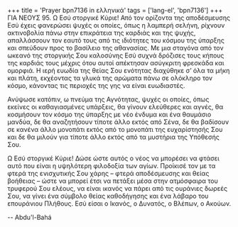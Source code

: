 +++
title = 'Prayer bpn7136 in ελληνικά'
tags = ['lang-el', 'bpn7136']
+++
ΓΙΑ ΝΕΟΥΣ 95. Ω Εσύ στοργικέ Κύριε! Από τον ορίζοντα της αποδέσµευσης Εσύ έχεις φανερώσει ψυχές οι οποίες, όπως η λαµπερή σελήνη, ρίχνουν ακτινοβολία πάνω στην επικράτεια της καρδιάς και της ψυχής, απαλλάσσουν τον εαυτό τους από τις ιδιότητες του κόσµου της ύπαρξης και σπεύδουν προς το βασίλειο της αθανασίας. Με µια σταγόνα από τον ωκεανό της στοργικής Σου καλοσύνης Εσύ συχνά δρόζισες τους κήπους της καρδιάς τους µέχρις ότου αυτοί απέκτησαν ασύγκριτη φρεσκάδα και οµορφιά. Η ιερή ευωδία της θείας Σου ενότητας διαχύθηκε σ’ όλα τα µήκη και πλάτη, εκχέοντας τα γλυκά της αρώµατα πάνω σε ολόκληρο τον κόσµο, κάνοντας τις περιοχές της γης να είναι ευωδιαστές.

Ανύψωσε κατόπιν, ω πνεύµα της Αγνότητας, ψυχές οι οποίες, όπως εκείνες οι καθαγιασµένες υπάρξεις, θα γίνουν ελεύθερες και αγνές, θα κοσµήσουν τον κόσµο της ύπαρξης µε νέο ένδυµα και ένα θαυµάσιο µανδύα, δε θα αναζητήσουν τίποτε άλλο εκτός από Σένα, δε θα βαδίσουν σε κανένα άλλο µονοπάτι εκτός από το µονοπάτι της ευχαρίστησής Σου και δε θα µιλούν για τίποτε άλλο εκτός από τα µυστήρια της Υπόθεσής Σου.

Ω Εσύ στοργικέ Κύριε! ∆ώσε ώστε αυτός ο νέος να µπορέσει να φτάσει αυτό που είναι η υψηλότερη φιλοδοξία των αγίων. Προίκισέ τον µε τα φτερά της ενισχυτικής Σου χάρης – φτερά αποδέσµευσης και θείας βοήθειας – ώστε να µπορεί έτσι να πετάξει µέσα στην ατµόσφαιρα του τρυφερού Σου ελέους, να είναι ικανός να πάρει από τις ουράνιες δωρεές Σου, να γίνει ένα σύµβολο θείας καθοδήγησης και ένα λάβαρο του επουράνιου Πλήθους. Εσύ είσαι ο Ικανός, ο ∆υνατός, ο Βλέπων, ο Ακούων.

-- Abdu'l-Bahá
